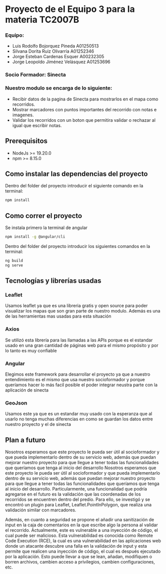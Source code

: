 # Proyecto de el Equipo 3 para la materia TC2007B

### Equipo: 
- Luis Rodolfo Bojorquez Pineda A01250513
- Silvana Dorita Ruiz Olivarría A01252346
- Jorge Esteban Cardenas Esquer A00232305
- Jorge Leopoldo Jiménez Velásquez A01253696 

### Socio Formador: Sinecta

### Nuestro modulo se encarga de lo siguiente:
- Recibir datos de la pagina de Sinecta para mostrarlos en el mapa como recorridos.
- Mostrar marcadores con puntos importantes del recorrido con notas e imagenes.
- Validar los recorridos con un boton que permitira validar o rechazar al igual que escribir notas.


## Prerequisitos
- NodeJs >= 19.20.0
- npm >= 8.15.0

## Como instalar las dependencias del proyecto
Dentro del folder del proyecto introducir el siguiente comando en la terminal:
```sh
npm install
```

## Como correr el proyecto
Se instala primero la terminal de angular
```sh
npm install -g @angular/cli
```

Dentro del folder del proyecto introducir los siguientes comandos en la terminal:
```sh
ng build
ng serve
```

## Tecnologías y librerías usadas
### Leaflet
Usamos leaflet ya que es una libreria gratis y open source para poder visualizar los mapas que son gran parte de nuestro modulo. Además es una de las herramientas mas usadas para esta situación

### Axios
Se utilizó esta librería para las llamadas a las APIs porque es el estandar usado en una gran cantidad de páginas web para el mismo propósito y por lo tanto es muy confiable

### Angular
Elegimos este framework para desarrollar el proyecto ya que a nuestro entendimiento es el mismo que usa nuestro socioformador y porque queríamos hacer lo más facil posible el poder integrar neustra parte con la aplicación de sinecta

### GeoJson
Usamos este ya que es un estandar muy usado con la esperanza que al usarlo no tenga muchas diferencias en como se guardan los datos entre nuestro proyecto y el de sinecta

## Plan a futuro
Nosotros esperamos que este proyecto le pueda ser útil al socioformador y que pueda implementarlo dentro de su servicio web, además que puedan mejorar nuestro proyecto para que llegue a tener todas las funcionalidades que queríamos que tenga al inicio del desarrollo
Nosotros esperamos que este proyecto le pueda ser útil al socioformador y que pueda implementarlo dentro de su servicio web, además que puedan mejorar nuestro proyecto para que llegue a tener todas las funcionalidades que queríamos que tenga al inicio del desarrollo. Particularmente, una funcionalidad que podría agregarse en el futuro es la validación que las coordenadas de los recorridos se encuentren dentro del predio. Para ello, se investigó y se encontró un plugin para Leaflet, Leaflet.PointInPolygon, que realiza una validación similar con marcadores.

Además, en cuanto a seguridad se propone el añadir una sanitización de input en la caja de comentarios en la que escribe algo la persona al validar el recorrido. Actualmente, este es vulnerable a una inyección de código, el cual puede ser malicioso. Esta vulnerabilidad es conocida como Remote Code Execution (RCE), la cual es una vulnerabilidad en las aplicaciones web donde un atacante descubre una falla en la validación de input y esta permite que realicen una inyección de código, el cual es después ejecutado por la aplicación. Esto puede llevar a que se lean, añadan, modifiquen o borren archivos, cambien acceso a privilegios, cambien configuraciones, etc.

